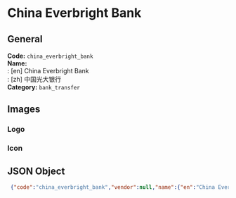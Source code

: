 # China Everbright Bank 
## General 
**Code:** `china_everbright_bank`  
**Name:**  
:	[en] China Everbright Bank  
:	[zh] 中国光大银行  
**Category:** `bank_transfer`  
## Images 
### Logo 
### Icon 
## JSON Object 
```json
 {"code":"china_everbright_bank","vendor":null,"name":{"en":"China Everbright Bank","zh":"\u4e2d\u56fd\u5149\u5927\u94f6\u884c"},"description":null,"countries":null,"category":"bank_transfer"}```  
